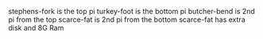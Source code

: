 stephens-fork is the top pi
turkey-foot is the bottom pi
butcher-bend is 2nd pi from the top
scarce-fat is 2nd pi from the bottom
scarce-fat has extra disk and 8G Ram
